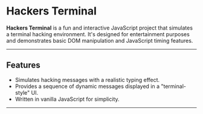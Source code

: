 # Hackers Terminal

**Hackers Terminal** is a fun and interactive JavaScript project that simulates a terminal hacking environment. It's designed for entertainment purposes and demonstrates basic DOM manipulation and JavaScript timing features.

---

## Features

- Simulates hacking messages with a realistic typing effect.
- Provides a sequence of dynamic messages displayed in a "terminal-style" UI.
- Written in vanilla JavaScript for simplicity.

---


